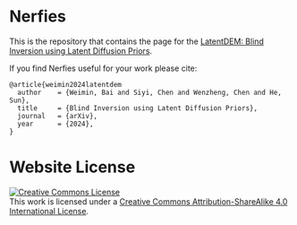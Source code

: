 # Nerfies

This is the repository that contains the page for the [LatentDEM: Blind Inversion using Latent Diffusion Priors](https://nerfies.github.io).

If you find Nerfies useful for your work please cite:
```
@article{weimin2024latentdem
  author    = {Weimin, Bai and Siyi, Chen and Wenzheng, Chen and He, Sun},
  title     = {Blind Inversion using Latent Diffusion Priors},
  journal   = {arXiv},
  year      = {2024},
}
```

# Website License
<a rel="license" href="http://creativecommons.org/licenses/by-sa/4.0/"><img alt="Creative Commons License" style="border-width:0" src="https://i.creativecommons.org/l/by-sa/4.0/88x31.png" /></a><br />This work is licensed under a <a rel="license" href="http://creativecommons.org/licenses/by-sa/4.0/">Creative Commons Attribution-ShareAlike 4.0 International License</a>.
